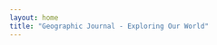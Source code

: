 ```yaml
---
layout: home
title: "Geographic Journal - Exploring Our World"
---
```


<!-- This file can be used to override the default home page content -->
<!-- Currently it uses the home layout which includes the hero section and featured articles -->
<!-- You can add custom content here if needed -->
